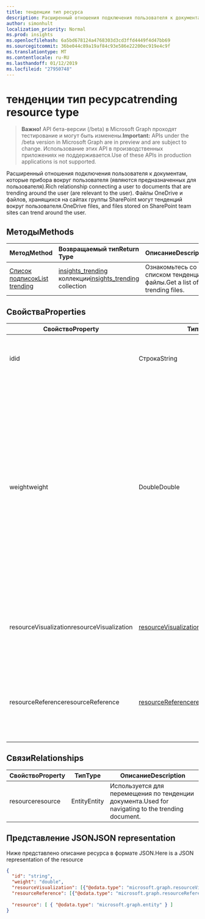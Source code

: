 ```yaml
---
title: тенденции тип ресурса
description: Расширенный отношения подключения пользователя к документам, которые прибора вокруг пользователя (являются предназначенных для пользователя). Файлы OneDrive и файлов, хранящихся на сайтах группы SharePoint могут тенденций вокруг пользователя.
author: simonhult
localization_priority: Normal
ms.prod: insights
ms.openlocfilehash: 6a5bd678124a4768303d3cd3ffd4449f4d47bb69
ms.sourcegitcommit: 36be044c89a19af84c93e586e22200ec919e4c9f
ms.translationtype: MT
ms.contentlocale: ru-RU
ms.lasthandoff: 01/12/2019
ms.locfileid: "27950748"
---
```

# <a name="trending-resource-type"></a><span data-ttu-id="328cf-104">тенденции тип ресурса</span><span class="sxs-lookup"><span data-stu-id="328cf-104">trending resource type</span></span>

> <span data-ttu-id="328cf-105">**Важно!** API бета-версии (/beta) в Microsoft Graph проходят тестирование и могут быть изменены.</span><span class="sxs-lookup"><span data-stu-id="328cf-105">**Important:** APIs under the /beta version in Microsoft Graph are in preview and are subject to change.</span></span> <span data-ttu-id="328cf-106">Использование этих API в производственных приложениях не поддерживается.</span><span class="sxs-lookup"><span data-stu-id="328cf-106">Use of these APIs in production applications is not supported.</span></span>

<span data-ttu-id="328cf-107">Расширенный отношения подключения пользователя к документам, которые прибора вокруг пользователя (являются предназначенных для пользователя).</span><span class="sxs-lookup"><span data-stu-id="328cf-107">Rich relationship connecting a user to documents that are trending around the user (are relevant to the user).</span></span> <span data-ttu-id="328cf-108">Файлы OneDrive и файлов, хранящихся на сайтах группы SharePoint могут тенденций вокруг пользователя.</span><span class="sxs-lookup"><span data-stu-id="328cf-108">OneDrive files, and files stored on SharePoint team sites can trend around the user.</span></span>

## <a name="methods"></a><span data-ttu-id="328cf-109">Методы</span><span class="sxs-lookup"><span data-stu-id="328cf-109">Methods</span></span>

| <span data-ttu-id="328cf-110">Метод</span><span class="sxs-lookup"><span data-stu-id="328cf-110">Method</span></span>       | <span data-ttu-id="328cf-111">Возвращаемый тип</span><span class="sxs-lookup"><span data-stu-id="328cf-111">Return Type</span></span>  |<span data-ttu-id="328cf-112">Описание</span><span class="sxs-lookup"><span data-stu-id="328cf-112">Description</span></span>|
|:---------------|:--------|:----------|
|[<span data-ttu-id="328cf-113">Список подписок</span><span class="sxs-lookup"><span data-stu-id="328cf-113">List trending</span></span>](../api/insights-list-trending.md) |<span data-ttu-id="328cf-114">[insights_trending](insights-trending.md) коллекции</span><span class="sxs-lookup"><span data-stu-id="328cf-114">[insights_trending](insights-trending.md) collection</span></span>| <span data-ttu-id="328cf-115">Ознакомьтесь со списком тенденции файлы.</span><span class="sxs-lookup"><span data-stu-id="328cf-115">Get a list of trending files.</span></span>|

## <a name="properties"></a><span data-ttu-id="328cf-116">Свойства</span><span class="sxs-lookup"><span data-stu-id="328cf-116">Properties</span></span>

| <span data-ttu-id="328cf-117">Свойство</span><span class="sxs-lookup"><span data-stu-id="328cf-117">Property</span></span>      | <span data-ttu-id="328cf-118">Тип</span><span class="sxs-lookup"><span data-stu-id="328cf-118">Type</span></span>                              | <span data-ttu-id="328cf-119">Описание</span><span class="sxs-lookup"><span data-stu-id="328cf-119">Description</span></span>  |
| ------------- |---------------                    | -------------|
| <span data-ttu-id="328cf-120">id</span><span class="sxs-lookup"><span data-stu-id="328cf-120">id</span></span>                    | <span data-ttu-id="328cf-121">Строка</span><span class="sxs-lookup"><span data-stu-id="328cf-121">String</span></span>                    | <span data-ttu-id="328cf-122">Уникальный идентификатор связи.</span><span class="sxs-lookup"><span data-stu-id="328cf-122">Unique identifier of the relationship.</span></span> <span data-ttu-id="328cf-123">Только для чтения.</span><span class="sxs-lookup"><span data-stu-id="328cf-123">Read only.</span></span>        |
| <span data-ttu-id="328cf-124">weight</span><span class="sxs-lookup"><span data-stu-id="328cf-124">weight</span></span>                | <span data-ttu-id="328cf-125">Double</span><span class="sxs-lookup"><span data-stu-id="328cf-125">Double</span></span>                    | <span data-ttu-id="328cf-126">Значение, указывающее, какой объем документ в настоящее время прибора.</span><span class="sxs-lookup"><span data-stu-id="328cf-126">Value indicating how much the document is currently trending.</span></span> <span data-ttu-id="328cf-127">Чем больше число, тем больше документ — это в настоящее время прибора вокруг пользователя (более качественных это).</span><span class="sxs-lookup"><span data-stu-id="328cf-127">The larger the number, the more the document is currently trending around the user (the more relevant it is).</span></span> <span data-ttu-id="328cf-128">Возвращенный документы сортируются по это значение.</span><span class="sxs-lookup"><span data-stu-id="328cf-128">Returned documents are sorted by this value.</span></span>  |
| <span data-ttu-id="328cf-129">resourceVisualization</span><span class="sxs-lookup"><span data-stu-id="328cf-129">resourceVisualization</span></span> | [<span data-ttu-id="328cf-130">resourceVisualization</span><span class="sxs-lookup"><span data-stu-id="328cf-130">resourceVisualization</span></span>](insights-resourcevisualization.md)    | <span data-ttu-id="328cf-131">Свойства, которые можно использовать для визуализации документа в работу.</span><span class="sxs-lookup"><span data-stu-id="328cf-131">Properties that you can use to visualize the document in your experience.</span></span> |
| <span data-ttu-id="328cf-132">resourceReference</span><span class="sxs-lookup"><span data-stu-id="328cf-132">resourceReference</span></span>     | [<span data-ttu-id="328cf-133">resourceReference</span><span class="sxs-lookup"><span data-stu-id="328cf-133">resourceReference</span></span>](insights-resourcereference.md)        | <span data-ttu-id="328cf-134">Справочник по свойства тенденции документа, например URL-адрес и тип документа.</span><span class="sxs-lookup"><span data-stu-id="328cf-134">Reference properties of the trending document, such as the url and type of the document.</span></span> |

## <a name="relationships"></a><span data-ttu-id="328cf-135">Связи</span><span class="sxs-lookup"><span data-stu-id="328cf-135">Relationships</span></span>

| <span data-ttu-id="328cf-136">Свойство</span><span class="sxs-lookup"><span data-stu-id="328cf-136">Property</span></span>      | <span data-ttu-id="328cf-137">Тип</span><span class="sxs-lookup"><span data-stu-id="328cf-137">Type</span></span>          | <span data-ttu-id="328cf-138">Описание</span><span class="sxs-lookup"><span data-stu-id="328cf-138">Description</span></span>  |
| ------------- |---------------| -------------|
| <span data-ttu-id="328cf-139">resource</span><span class="sxs-lookup"><span data-stu-id="328cf-139">resource</span></span>      | <span data-ttu-id="328cf-140">Entity</span><span class="sxs-lookup"><span data-stu-id="328cf-140">Entity</span></span>        | <span data-ttu-id="328cf-141">Используется для перемещения по тенденции документа.</span><span class="sxs-lookup"><span data-stu-id="328cf-141">Used for navigating to the trending document.</span></span> |

## <a name="json-representation"></a><span data-ttu-id="328cf-142">Представление JSON</span><span class="sxs-lookup"><span data-stu-id="328cf-142">JSON representation</span></span>

<span data-ttu-id="328cf-143">Ниже представлено описание ресурса в формате JSON.</span><span class="sxs-lookup"><span data-stu-id="328cf-143">Here is a JSON representation of the resource</span></span>

```json
{
  "id": "string",
  "weight": "double",
  "resourceVisualization": [{"@odata.type": "microsoft.graph.resourceVisualization"}],
  "resourceReference": [{"@odata.type": "microsoft.graph.resourceReference"}],
  
  "resource": [ { "@odata.type": "microsoft.graph.entity" } ]
}
```
